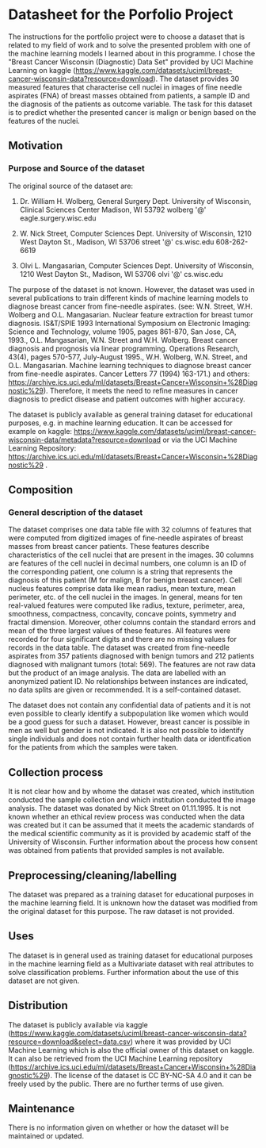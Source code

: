 # Datasheet for the Porfolio Project

The instructions for the portfolio project were to choose a dataset that is related to my field of work and to solve the presented problem with one of the machine learning models I learned about in this programme. 
I chose the "Breast Cancer Wisconsin (Diagnostic) Data Set" provided by UCI Machine Learning on kaggle (https://www.kaggle.com/datasets/uciml/breast-cancer-wisconsin-data?resource=download). 
The dataset provides 30 measured features that characterise cell nuclei in images of fine needle aspirates (FNA) of breast masses obtained from patients, a sample ID and the diagnosis of the patients as outcome variable.
The task for this dataset is to predict whether the presented cancer is malign or benign based on the features of the nuclei.

## Motivation
### Purpose and Source of the dataset
The original source of the dataset are:

1. Dr. William H. Wolberg, General Surgery Dept.
University of Wisconsin, Clinical Sciences Center
Madison, WI 53792
wolberg '@' eagle.surgery.wisc.edu

2. W. Nick Street, Computer Sciences Dept.
University of Wisconsin, 1210 West Dayton St., Madison, WI 53706
street '@' cs.wisc.edu 608-262-6619

3. Olvi L. Mangasarian, Computer Sciences Dept.
University of Wisconsin, 1210 West Dayton St., Madison, WI 53706
olvi '@' cs.wisc.edu


The purpose of the dataset is not known. However, the dataset was used in several publications to train different kinds of machine learning models to diagnose breast cancer from fine-needle aspirates.
(see: W.N. Street, W.H. Wolberg and O.L. Mangasarian. Nuclear feature extraction for breast tumor diagnosis. IS&T/SPIE 1993 International Symposium on Electronic Imaging: Science and Technology, volume 1905, pages 861-870, San Jose, CA, 1993.,
O.L. Mangasarian, W.N. Street and W.H. Wolberg. Breast cancer diagnosis and prognosis via linear programming. Operations Research, 43(4), pages 570-577, July-August 1995.,
W.H. Wolberg, W.N. Street, and O.L. Mangasarian. Machine learning techniques to diagnose breast cancer from fine-needle aspirates. Cancer Letters 77 (1994) 163-171.) and others: https://archive.ics.uci.edu/ml/datasets/Breast+Cancer+Wisconsin+%28Diagnostic%29). Therefore, it meets the need to refine measures in cancer diagnosis to predict disease and patient outcomes with higher accuracy.

The dataset is publicly available as general training dataset for educational purposes, e.g. in machine learning education. It can be accessed for example on kaggle: https://www.kaggle.com/datasets/uciml/breast-cancer-wisconsin-data/metadata?resource=download or via the UCI Machine Learning Repository: https://archive.ics.uci.edu/ml/datasets/Breast+Cancer+Wisconsin+%28Diagnostic%29 .

## Composition
### General description of the dataset
The dataset comprises one data table file with 32 columns of features that were computed from digitized images of fine-needle aspirates of breast masses from breast cancer patients.
These features describe characteristics of the cell nuclei that are present in the images. 30 columns are features of the cell nuclei in decimal numbers,
one column is an ID of the corresponding patient, one column is a string that represents the diagnosis of this patient (M for malign, B for benign breast cancer).
Cell nucleus features comprise data like mean radius, mean texture, mean perimeter, etc. of the cell nuclei in the images. In general, means for ten real-valued features were computed like
radius, texture, perimeter, area, smoothness, compactness, concavity, concave points, symmetry and fractal dimension. Moreover, other columns contain the standard errors and mean of the three largest values of these features.
All features were recorded for four significant digits and there are no missing values for records in the data table. The dataset was created from fine-needle aspirates from 357 patients diagnosed with benign tumors and 212 patients diagnosed with malignant tumors (total: 569).
The features are not raw data but the product of an image analysis. The data are labelled with an anonymized patient ID. No relationships between instances are indicated, no data splits are given or recommended. It is a self-contained dataset.

The dataset does not contain any confidential data of patients and it is not even possible to clearly identify a subpopulation like women which would be a good guess for such a dataset. However, breast cancer is possible in men as well but gender is not indicated.
It is also not possible to identify single individuals and does not contain further health data or identification for the patients from which the samples were taken.

## Collection process
It is not clear how and by whome the dataset was created, which institution conducted the sample collection and which institution conducted the image analysis. The dataset was donated by Nick Street on 01.11.1995. It is not known whether an ethical review process was conducted when the data was created but it can be assumed that it meets the academic standards of the medical scientific community
as it is provided by academic staff of the University of Wisconsin. Further information about the process how consent was obtained from patients that provided samples is not available.

## Preprocessing/cleaning/labelling
The dataset was prepared as a training dataset for educational purposes in the machine learning field. It is unknown how the dataset was modified from the original dataset for this purpose. The raw dataset is not provided.

## Uses
The dataset is in general used as training dataset for educational purposes in the machine learning field as a Multivariate dataset with real attributes to solve classification problems.
Further information about the use of this dataset are not given.

## Distribution
The dataset is publicly available via kaggle (https://www.kaggle.com/datasets/uciml/breast-cancer-wisconsin-data?resource=download&select=data.csv) where it was provided by UCI Machine Learning which is also the official owner of this dataset on kaggle. It can also be retrieved from the UCI Machine Learning repository (https://archive.ics.uci.edu/ml/datasets/Breast+Cancer+Wisconsin+%28Diagnostic%29). 
The license of the dataset is CC BY-NC-SA 4.0 and it can be freely used by the public. There are no further terms of use given.

## Maintenance
There is no information given on whether or how the dataset will be maintained or updated.













